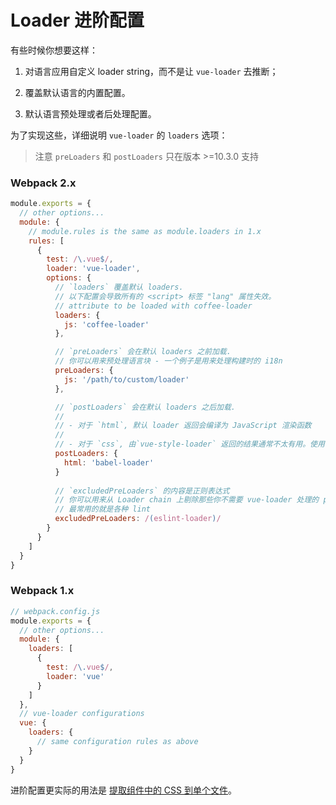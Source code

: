 # Loader 进阶配置

有些时候你想要这样：

1. 对语言应用自定义 loader string，而不是让 `vue-loader` 去推断；

2. 覆盖默认语言的内置配置。

3. 默认语言预处理或者后处理配置。

为了实现这些，详细说明 `vue-loader` 的 `loaders` 选项：

> 注意 `preLoaders` 和 `postLoaders` 只在版本 >=10.3.0 支持

### Webpack 2.x

``` js
module.exports = {
  // other options...
  module: {
    // module.rules is the same as module.loaders in 1.x
    rules: [
      {
        test: /\.vue$/,
        loader: 'vue-loader',
        options: {
          // `loaders` 覆盖默认 loaders.
          // 以下配置会导致所有的 <script> 标签 "lang" 属性失效。
          // attribute to be loaded with coffee-loader
          loaders: {
            js: 'coffee-loader'
          },

          // `preLoaders` 会在默认 loaders 之前加载.
          // 你可以用来预处理语言块 - 一个例子是用来处理构建时的 i18n
          preLoaders: {
            js: '/path/to/custom/loader'
          },

          // `postLoaders` 会在默认 loaders 之后加载.
          //
          // - 对于 `html`, 默认 loader 返回会编译为 JavaScript 渲染函数
          //
          // - 对于 `css`, 由`vue-style-loader` 返回的结果通常不太有用。使用 postcss 插件将会是更好的选择。
          postLoaders: {
            html: 'babel-loader'
          }
          
          // `excludedPreLoaders` 的内容是正则表达式
          // 你可以用来从 Loader chain 上剔除那些你不需要 vue-loader 处理的 preloader
          // 最常用的就是各种 lint
          excludedPreLoaders: /(eslint-loader)/
        }
      }
    ]
  }
}
```

### Webpack 1.x

``` js
// webpack.config.js
module.exports = {
  // other options...
  module: {
    loaders: [
      {
        test: /\.vue$/,
        loader: 'vue'
      }
    ]
  },
  // vue-loader configurations
  vue: {
    loaders: {
      // same configuration rules as above
    }
  }
}
```

进阶配置更实际的用法是 [提取组件中的 CSS 到单个文件](./extract-css.md)。
